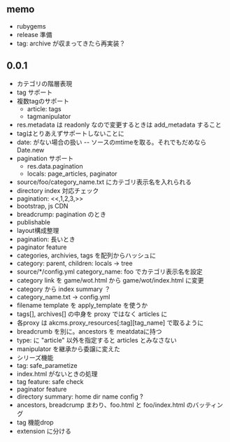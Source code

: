 ## memo
 
- rubygems
- release 準備
- tag: archive が収まってきたら再実装？

## 0.0.1
- カテゴリの階層表現
- tag サポート
- 複数tagのサポート
  - article: tags
  - tagmanipulator
- res.metadata は readonly なので変更するときは add_metadata すること
- tagはとりあえずサポートしないことに
- date: がない場合の扱い
  -- ソースのmtimeを取る。それでもだめなら Date.new
- pagination サポート
  - res.data.pagination
  - locals: page_articles, paginator
- source/foo/category_name.txt にカテゴリ表示名を入れられる
- directory index 対応チェック
- pagination: <<,1,2,3,>>
- bootstrap, js CDN
- breadcrump: pagination のとき
- publishable
- layout構成整理
- pagination: 長いとき
- paginator feature
- categories, archivies, tags を配列からハッシュに
- category: parent, children: locals -> tree
- source/*/config.yml category_name: foo でカテゴリ表示名を設定
- category link を game/wot.html から game/wot/index.html に変更
- category から index summary ？
- category_name.txt -> config.yml
- filename template を apply_template を使うか
- tags[], archives[] の中身を proxy ではなく articles に
- 各proxy は akcms.proxy_resources[:tag][tag_name] で取るように
- breadcrumb を別に。ancestors を meatdataに持つ
- type: に "article" 以外を指定すると articles とみなさない
- manipulator を継承から委譲に変えた
- シリーズ機能
- tag: safe_parametize
- index.html がないときの処理
- tag feature: safe check 
- paginator feature
- directory summary: home dir name config ?
- ancestors, breadcrump まわり、foo.html と foo/index.html のバッティング
- tag 機能drop
- extension に分ける
